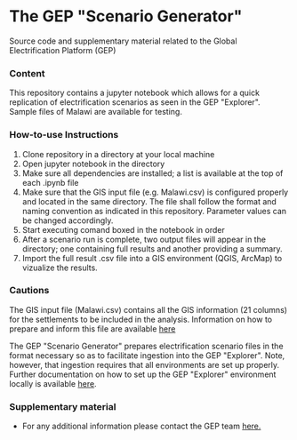 # The GEP "Scenario Generator" 
Source code and supplementary material related to the Global Electrification Platform (GEP)

### Content

This repository contains a jupyter notebook which allows for a quick replication of electrification scenarios as seen in the GEP "Explorer". Sample files of Malawi are available for testing.

### How-to-use Instructions 

1. Clone repository in a directory at your local machine
2. Open jupyter notebook in the directory
3. Make sure all dependencies are installed; a list is available at the top of each .ipynb file
4. Make sure that the GIS input file (e.g. Malawi.csv) is configured properly and located in the same directory. The file shall follow the format and naming convention as indicated in this repository. Parameter values can be changed accordingly.
4. Start executing comand boxed in the notebook in order
5. After a scenario run is complete, two output files will appear in the directory; one containing full results and another providing a summary.
6. Import the full result .csv file into a GIS environment (QGIS, ArcMap) to vizualize the results.

### Cautions

The GIS input file (Malawi.csv) contains all the GIS information (21 columns) for the settlements to be included in the analysis. Information on how to prepare and inform this file are available [here](https://the-gep-user-manual.readthedocs.io/en/latest/index.html)

The GEP "Scenario Generator" prepares electrification scenario files in the format necessary so as to facilitate ingestion into the GEP "Explorer". Note, however, that ingestion requires that all environments are set up properly. Further documentation on how to set up the GEP "Explorer" environment locally is available [here](https://the-gep-user-manual.readthedocs.io/en/latest/index.html).

### Supplementary material

- For any additional information please contact the GEP team [here.](https://the-gep-user-manual.readthedocs.io/en/latest/Contact.html)

